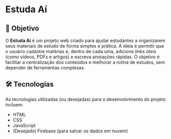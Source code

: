 # Estuda Aí

## 🧠 Objetivo

O **Estuda Aí** é um projeto web criado para ajudar estudantes a organizarem seus materiais de estudo de forma simples e prática. A ideia é permitir que o usuário cadastre matérias e, dentro de cada uma, adicione links úteis (como vídeos, PDFs e artigos) e escreva anotações rápidas. O objetivo é facilitar a centralização dos conteúdos e melhorar a rotina de estudos, sem depender de ferramentas complexas.

## 🛠️ Tecnologias

As tecnologias utilizadas (ou desejadas) para o desenvolvimento do projeto incluem:

- HTML
- CSS
- JavaScript
- (Desejado) Firebase (para salvar os dados em nuvem)
